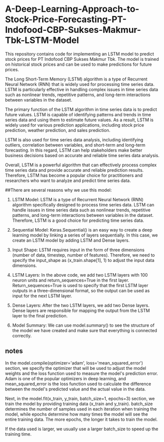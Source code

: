 # A-Deep-Learning-Approach-to-Stock-Price-Forecasting-PT-Indofood-CBP-Sukses-Makmur-Tbk-LSTM-Model
This repository contains code for implementing an LSTM model to predict stock prices for PT Indofood CBP Sukses Makmur Tbk. The model is trained on historical stock prices and can be used to make predictions for future prices.

The Long Short-Term Memory (LSTM) algorithm is a type of Recurrent Neural Network (RNN) that is widely used for processing time series data. LSTM is particularly effective in handling complex issues in time series data such as nonlinear trends, repetitive patterns, and long-term interactions between variables in the dataset.

The primary function of the LSTM algorithm in time series data is to predict future values. LSTM is capable of identifying patterns and trends in time series data and using them to estimate future values. As a result, LSTM is widely used for various prediction applications, including stock price prediction, weather prediction, and sales prediction.

LSTM is also used for time series data analysis, including identifying outliers, correlation between variables, and short-term and long-term forecasting. In this regard, LSTM can help stakeholders make better business decisions based on accurate and reliable time series data analysis.

Overall, LSTM is a powerful algorithm that can effectively process complex time series data and provide accurate and reliable prediction results. Therefore, LSTM has become a popular choice for practitioners and researchers who want to analyze and predict time series data.

##There are several reasons why we use this model:
1. LSTM Model: LSTM is a type of Recurrent Neural Network (RNN) algorithm specifically designed to process time series data. LSTM can handle issues in time series data such as nonlinear trends, repetitive patterns, and long-term interactions between variables in the dataset. Therefore, LSTM is a good choice for predicting time series data.

2. Sequential Model: Keras.Sequential() is an easy way to create a deep learning model by linking a series of layers sequentially. In this case, we create an LSTM model by adding LSTM and Dense layers.

3. Input Shape: LSTM requires input in the form of three dimensions (number of data, timestep, number of features). Therefore, we need to specify the input_shape as (x_train.shape[1], 1) to adjust the input data dimensions.

4. LSTM Layers: In the above code, we add two LSTM layers with 100 neuron units and return_sequences=True in the first layer. Return_sequences=True is used to specify that the first LSTM layer outputs in a three-dimensional format, so the output can be used as input for the next LSTM layer.

5. Dense Layers: After the two LSTM layers, we add two Dense layers. Dense layers are responsible for mapping the output from the LSTM layer to the final prediction.

6. Model Summary: We can use model.summary() to see the structure of the model we have created and make sure that everything is connected correctly.

## notes
In the model.compile(optimizer='adam', loss='mean_squared_error') section, we specify the optimizer that will be used to adjust the model weights and the loss function used to measure the model's prediction error. Adam is one of the popular optimizers in deep learning, and mean_squared_error is the loss function used to calculate the difference between the model's predicted value and the actual value in the data.

Next, in the model.fit(x_train, y_train, batch_size=1, epochs=3) section, we train the model by providing training data (x_train and y_train). batch_size determines the number of samples used in each iteration when training the model, while epochs determine how many times the model will see the entire training data. The more epochs, the longer it takes to train the model.

 If the data used is larger, we usually use a larger batch_size to speed up the training time.
